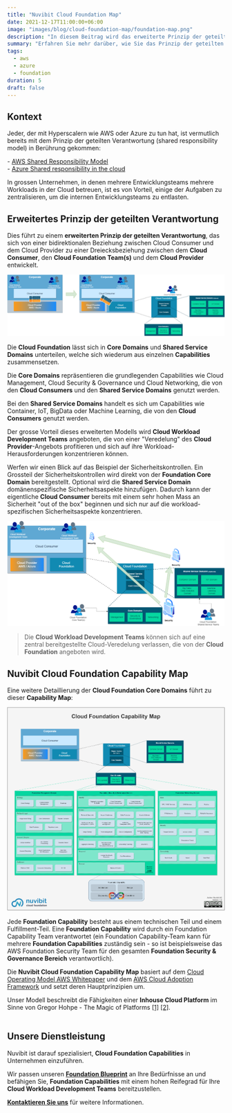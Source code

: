 ```yaml
---
title: "Nuvibit Cloud Foundation Map"
date: 2021-12-17T11:00:00+06:00
image: "images/blog/cloud-foundation-map/foundation-map.png"
description: "In diesem Beitrag wird das erweiterte Prinzip der geteilten Verantwortung eingeführt und die Nuvibit Cloud Foundation Capability Map vorgestellt."
summary: "Erfahren Sie mehr darüber, wie Sie das Prinzip der geteilten Verantwortung (shared responsibility model) zur Nuvibit Cloud Foundation Capability Map ausweiten können."
tags:
  - aws
  - azure
  - foundation
duration: 5
draft: false
---
```

## Kontext

Jeder, der mit Hyperscalern wie AWS oder Azure zu tun hat, ist vermutlich bereits mit dem Prinzip der geteilten Verantwortung (shared responsibility model) in Berührung gekommen:

\- [AWS Shared Responsibility Model](https://aws.amazon.com/compliance/shared-responsibility-model/?nc1=h_ls 'AWS Shared Responsibility Model Website')  
\- [Azure Shared responsibility in the cloud](https://docs.microsoft.com/en-us/azure/security/fundamentals/shared-responsibility 'Azure Shared responsibility in the cloud Website')  

In grossen Unternehmen, in denen mehrere Entwicklungsteams mehrere Workloads in der Cloud betreuen, ist es von Vorteil, einige der Aufgaben zu zentralisieren, um die internen Entwicklungsteams zu entlasten.

## Erweitertes Prinzip der geteilten Verantwortung

Dies führt zu einem **erweiterten Prinzip der geteilten Verantwortung**, das sich von einer bidirektionalen Beziehung zwischen Cloud Consumer und dem Cloud Provider zu einer Dreiecksbeziehung zwischen dem **Cloud Consumer**, den **Cloud Foundation Team(s)** und dem **Cloud Provider** entwickelt. 

![img](images/blog/cloud-foundation-map/extended-srm.png)

Die **Cloud Foundation** lässt sich in **Core Domains** und **Shared Service Domains** unterteilen, welche sich wiederum aus einzelnen **Capabilities** zusammensetzen.

Die **Core Domains** repräsentieren die grundlegenden Capabilities wie Cloud Management, Cloud Security & Governance und Cloud Networking, die von den **Cloud Consumers** und den **Shared Service Domains** genutzt werden.

Bei den **Shared Service Domains** handelt es sich um Capabilities wie Container, IoT, BigData oder Machine Learning, die von den **Cloud Consumers** genutzt werden.

Der grosse Vorteil dieses erweiterten Modells wird **Cloud Workload Development Teams** angeboten, die von einer "Veredelung" des **Cloud Provider**-Angebots profitieren und sich auf ihre Workload-Herausforderungen konzentrieren können.

Werfen wir einen Blick auf das Beispiel der Sicherheitskontrollen. 
Ein Grossteil der Sicherheitskontrollen wird direkt von der **Foundation Core Domain** bereitgestellt. 
Optional wird die **Shared Service Domain** domänenspezifische Sicherheitsaspekte hinzufügen.
Dadurch kann der eigentliche **Cloud Consumer** bereits mit einem sehr hohen Mass an Sicherheit "out of the box" beginnen und sich nur auf die workload-spezifischen Sicherheitsaspekte konzentrieren.

![img](images/blog/cloud-foundation-map/sample-security.png)

> Die **Cloud Workload Development Teams** können sich auf eine zentral bereitgestellte Cloud-Veredelung verlassen, die von der **Cloud Foundation** angeboten wird.

## Nuvibit Cloud Foundation Capability Map

Eine weitere Detaillierung der **Cloud Foundation Core Domains** führt zu dieser **Capability Map**:

![img](images/blog/cloud-foundation-map/cloud-capability-map-highres.png)

Jede **Foundation Capability** besteht aus einem technischen Teil und einem Fulfillment-Teil. Eine **Foundation Capability** wird durch ein Foundation Capability Team verantwortet (ein Foundation Capability-Team kann für mehrere **Foundation Capabilities** zuständig sein - so ist beispielsweise das AWS Foundation Security Team für den gesamten **Foundation Security & Governance Bereich** verantwortlich).

Die **Nuvibit Cloud Foundation Capability Map** basiert auf dem [Cloud Operating Model AWS Whitepaper](https://d1.awsstatic.com/whitepapers/building-a-cloud-operating-model.pdf 'AWS Whitepaper') und dem [AWS Cloud Adoption Framework](https://docs.aws.amazon.com/whitepapers/latest/overview-aws-cloud-adoption-framework/foundational-capabilities.html) und setzt deren Hauptprinzipien um.

Unser Modell beschreibt die Fähigkeiten einer **Inhouse Cloud Platform** im Sinne von Gregor Hohpe - The Magic of Platforms [[1]](https://youtu.be/K_VKzHfuIpQ?t=1746) [[2]](https://architectelevator.com/architecture/platforms-fruit-salad/).
<br/><br/>

## Unsere Dienstleistung

Nuvibit ist darauf spezialisiert, **Cloud Foundation Capabilities** in Unternehmen einzuführen.

Wir passen unseren **[Foundation Blueprint](solutions/foundation-blueprint "Foundation Blueprint Produktseite")** an Ihre Bedürfnisse an und befähigen Sie, **Foundation Capabilities** mit einem hohen Reifegrad für Ihre **Cloud Workload Development Teams** bereitzustellen.

**[Kontaktieren Sie uns](/contact/ 'Kontaktieren Sie uns für weitere Informationen.')** für weitere Informationen.